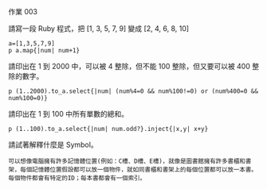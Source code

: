 作業 003

請寫一段 Ruby 程式，把 [1, 3, 5, 7, 9] 變成 [2, 4, 6, 8, 10]
```
a=[1,3,5,7,9]
p a.map{|num| num+1}
```
請印出在 1 到 2000 中，可以被 4 整除，但不能 100 整除，但又要可以被 400 整除的數字。
```
p (1..2000).to_a.select{|num| (num%4=0 && num%100!=0) or (num%400=0 && num%100=0)}
```
請印出在 1 到 100 中所有單數的總和。
```
p (1..100).to_a.select{|num| num.odd?}.inject{|x,y| x+y}
```
請試著解釋什麼是 Symbol。
```
可以想像電腦擁有許多記憶體位置(例如：C槽、D槽、E槽)，就像是圖書館擁有許多書櫃和書架，每個記憶體位置假設都可以放一個物件，就如同書櫃和書架上的每個位置都可以放一本書。 每個物件都會有特定的ID；每本書都會有一個索引。
```
